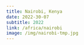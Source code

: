 ```yaml
---
title: Nairobi, Kenya
date: 2022-30-07
subtitle: 2022
link: /africa/nairobi
image: /img/nairobi-tmp.jpg
---
```


